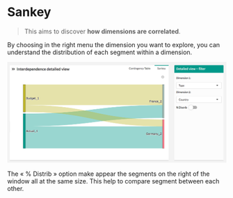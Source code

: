 # Sankey

> This aims to discover **how dimensions are correlated**.

By choosing in the right menu the dimension you want to explore, you can understand the distribution of each segment within a dimension.

![inter_detailed](images/inter_detailed.png)

The « % Distrib » option make appear the segments on the right of the window all at the same size. This help to compare segment between each other.
